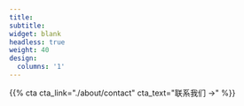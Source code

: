 ```yaml
---
title:
subtitle:
widget: blank
headless: true
weight: 40
design:
  columns: '1'
---
```


{{% cta cta_link="./about/contact" cta_text="联系我们 →" %}}
